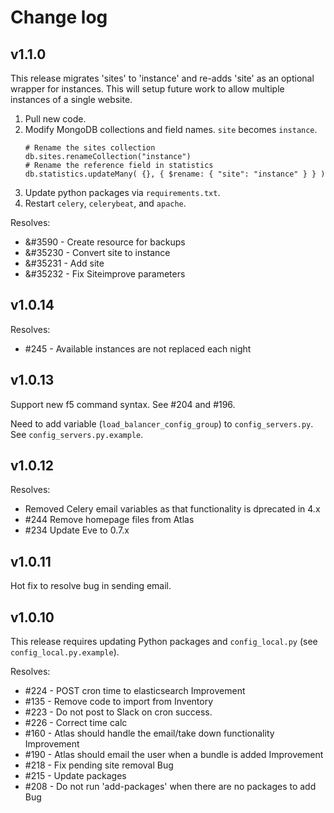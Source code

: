 # Change log

## v1.1.0

This release migrates 'sites' to 'instance' and re-adds 'site' as an optional wrapper for instances. This will setup future work to allow multiple instances of a single website.

1. Pull new code.
1. Modify MongoDB collections and field names. `site` becomes `instance`.
    ```shell
    # Rename the sites collection
    db.sites.renameCollection("instance")
    # Rename the reference field in statistics
    db.statistics.updateMany( {}, { $rename: { "site": "instance" } } )
    ```
1. Update python packages via `requirements.txt`.
1. Restart `celery`, `celerybeat`, and `apache`.

Resolves:

- &#3590 - Create resource for backups
- &#35230 - Convert site to instance
- &#35231 - Add site
- &#35232 - Fix Siteimprove parameters

## v1.0.14

Resolves:

- &#35;245 - Available instances are not replaced each night

## v1.0.13

Support new f5 command syntax. See &#35;204 and &#35;196.

Need to add variable (`load_balancer_config_group`) to `config_servers.py`. See  `config_servers.py.example`.

## v1.0.12

Resolves:

- Removed Celery email variables as that functionality is dprecated in 4.x
- &#35;244 Remove homepage files from Atlas
- &#35;234 Update Eve to 0.7.x

## v1.0.11

Hot fix to resolve bug in sending email.

## v1.0.10

This release requires updating Python packages and `config_local.py` (see `config_local.py.example`).

Resolves:

- &#35;224 - POST cron time to elasticsearch Improvement
- &#35;135 - Remove code to import from Inventory
- &#35;223 - Do not post to Slack on cron success.
- &#35;226 - Correct time calc
- &#35;160 - Atlas should handle the email/take down functionality Improvement
- &#35;190 - Atlas should email the user when a bundle is added Improvement
- &#35;218 - Fix pending site removal Bug
- &#35;215 - Update packages
- &#35;208 - Do not run 'add-packages' when there are no packages to add Bug
